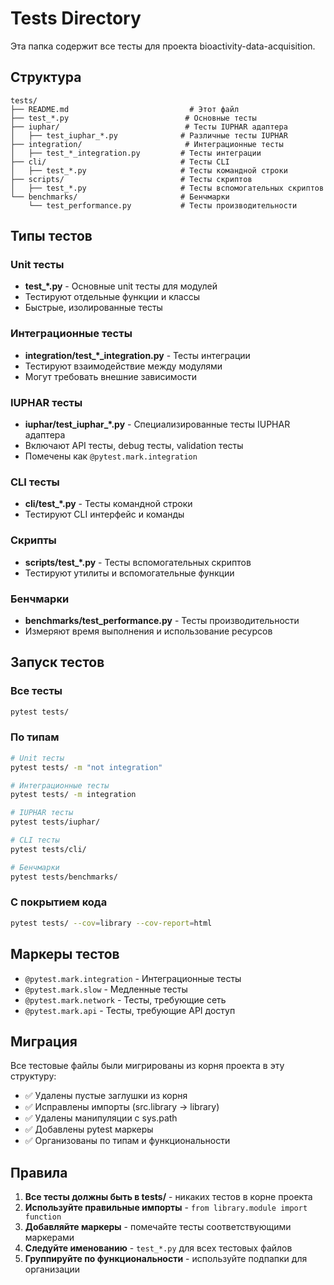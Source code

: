 # Tests Directory

Эта папка содержит все тесты для проекта bioactivity-data-acquisition.

## Структура

```
tests/
├── README.md                           # Этот файл
├── test_*.py                          # Основные тесты
├── iuphar/                            # Тесты IUPHAR адаптера
│   ├── test_iuphar_*.py              # Различные тесты IUPHAR
├── integration/                       # Интеграционные тесты
│   ├── test_*_integration.py         # Тесты интеграции
├── cli/                              # Тесты CLI
│   ├── test_*.py                     # Тесты командной строки
├── scripts/                          # Тесты скриптов
│   ├── test_*.py                     # Тесты вспомогательных скриптов
└── benchmarks/                       # Бенчмарки
    └── test_performance.py           # Тесты производительности
```

## Типы тестов

### Unit тесты
- **test_*.py** - Основные unit тесты для модулей
- Тестируют отдельные функции и классы
- Быстрые, изолированные тесты

### Интеграционные тесты
- **integration/test_*_integration.py** - Тесты интеграции
- Тестируют взаимодействие между модулями
- Могут требовать внешние зависимости

### IUPHAR тесты
- **iuphar/test_iuphar_*.py** - Специализированные тесты IUPHAR адаптера
- Включают API тесты, debug тесты, validation тесты
- Помечены как `@pytest.mark.integration`

### CLI тесты
- **cli/test_*.py** - Тесты командной строки
- Тестируют CLI интерфейс и команды

### Скрипты
- **scripts/test_*.py** - Тесты вспомогательных скриптов
- Тестируют утилиты и вспомогательные функции

### Бенчмарки
- **benchmarks/test_performance.py** - Тесты производительности
- Измеряют время выполнения и использование ресурсов

## Запуск тестов

### Все тесты
```bash
pytest tests/
```

### По типам
```bash
# Unit тесты
pytest tests/ -m "not integration"

# Интеграционные тесты
pytest tests/ -m integration

# IUPHAR тесты
pytest tests/iuphar/

# CLI тесты
pytest tests/cli/

# Бенчмарки
pytest tests/benchmarks/
```

### С покрытием кода
```bash
pytest tests/ --cov=library --cov-report=html
```

## Маркеры тестов

- `@pytest.mark.integration` - Интеграционные тесты
- `@pytest.mark.slow` - Медленные тесты
- `@pytest.mark.network` - Тесты, требующие сеть
- `@pytest.mark.api` - Тесты, требующие API доступ

## Миграция

Все тестовые файлы были мигрированы из корня проекта в эту структуру:

- ✅ Удалены пустые заглушки из корня
- ✅ Исправлены импорты (src.library → library)
- ✅ Удалены манипуляции с sys.path
- ✅ Добавлены pytest маркеры
- ✅ Организованы по типам и функциональности

## Правила

1. **Все тесты должны быть в tests/** - никаких тестов в корне проекта
2. **Используйте правильные импорты** - `from library.module import function`
3. **Добавляйте маркеры** - помечайте тесты соответствующими маркерами
4. **Следуйте именованию** - `test_*.py` для всех тестовых файлов
5. **Группируйте по функциональности** - используйте подпапки для организации
